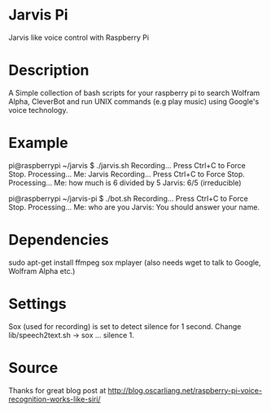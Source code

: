 Jarvis Pi
=========

Jarvis like voice control with Raspberry Pi

Description
=========

A Simple collection of bash scripts for your raspberry pi to search Wolfram Alpha, CleverBot and run UNIX commands (e.g play music) using Google's voice technology.

Example
========

  pi@raspberrypi ~/jarvis $ ./jarvis.sh 
  Recording... Press Ctrl+C to Force Stop.
  Processing...
  Me:  Jarvis
  Recording... Press Ctrl+C to Force Stop.
  Processing...
  Me:  how much is 6 divided by 5
  Jarvis:  6/5 (irreducible)


pi@raspberrypi ~/jarvis-pi $ ./bot.sh 
Recording... Press Ctrl+C to Force Stop.
Processing...
Me:  who are you
Jarvis:  You should answer your name.


Dependencies
========

sudo apt-get install ffmpeg sox mplayer 
(also needs wget to talk to Google, Wolfram Alpha etc.)


Settings
========

Sox (used for recording) is set to detect silence for 1 second. Change lib/speech2text.sh -> sox ... silence 1. 

Source
========

Thanks for great blog post at http://blog.oscarliang.net/raspberry-pi-voice-recognition-works-like-siri/
